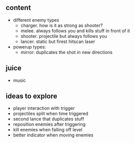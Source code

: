 ## content
- different enemy types
  - charger. how is it as strong as shooter?
  - melee. always follows you and kills stuff in front of it
  - shooter. projectile but always follows you
  - lancer. static but firest hitscan laser
- powerup types:
  - mirror: duplicates the shot in new directions

## juice
- music

## ideas to explore
- player interaction with trigger
- projectiles split when time triggered
- second lance that duplicates stuff
- reposition enemies after triggering
- kill enemies when falling off level
- better indicator when moving enemies